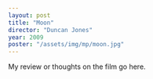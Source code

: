 ```yaml
---
layout: post
title: "Moon"
director: "Duncan Jones"
year: 2009
poster: "/assets/img/mp/moon.jpg"
---
```


My review or thoughts on the film go here.
